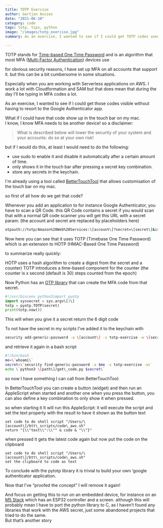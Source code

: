 ```yaml
---
title: TOTP Exercise
author: Gertjan Assies
date: "2021-06-10"
category: code
tags: totp, tips, python
image: "/images/totp_exercise.jpg"
summary: As an exercise, I wanted to see if I could get TOTP codes used for multi factor authentication visible without having to resort to the Google Authenticator app.

---
```


TOTP stands for [Time-based One Time Password](https://en.wikipedia.org/wiki/Time-based_One-Time_Password) and is an algorithm that most MFA ([Multi-Factor Authentication](https://en.wikipedia.org/wiki/Multi-factor_authentication)) devices use

for obvious security reasons, I have set up MFA on all accounts that support it. but this can be a bit cumbersome in some situations.

Especially when you are working with Serverless applications on AWS. I work a lot with Cloudformation and SAM but that does mean that during the day I’ll be typing in MFA codes a lot.

As an exercise, I wanted to see if I could get those codes visible without having to resort to the Google Authenticator app.

What if I could have that code show up in the touch bar on my mac.  
I know, I know MFA needs to be another device! so a disclaimer:

> What is described below will lower the security of your system and your accounts: do so at your own risk!

but if I would do this, at least I would need to do the following:

* use sudo to enable it and disable it automatically after a certain amount of time.
* only shows it in the touch bar after pressing a secret key combination.
* store any secrets in the keychain.

I'm already using a tool called [BetterTouchTool](https://folivora.ai/) that allows customisation of the touch bar on my mac.

so first of all how do we get that code?

Whenever you add an application to for instance Google Authenticator, you have to scan a QR Code. this QR Code contains a secret if you would scan that with a normal QR code scanner you will get this URL with a secret param: (the account and secret are replaced by placeholders here)

```sh
otpauth://totp/Amazon%20Web%20Services:\[account\]?secret=\[secret\]&issuer=Amazon%20Web%20Services
```

Now here you can see that it uses TOTP (Timebase One Time Password) which is an extension to HOTP (HMAC-Based One Time Password)

to summarize really quickly:

HOTP uses a hash algorithm to create a digest from the secret and a counter) TOTP introduces a time-based component for the counter (the counter is x second (default is 30) steps counted from the epoch)

Now Python has an [OTP library](https://github.com/pyauth/pyotp) that can create the MFA code from that secret.

```python
#!/usr/bin/env python3import pyotp  
import syssecret = sys.argv\[1\]  
totp = pyotp.TOTP(secret)  
print(totp.now())
```

This will when you give it a secret return the 6 digit code

To not have the secret in my scripts I’ve added it to the keychain with

```sh
security add-generic-password -a \[account\] -s totp-exercise -w \[secret\]
```

and retrieve it again in a bash script

```bash
#!/bin/bash  
me=\`whoami\`  
secret=\`security find-generic-password -a $me -s totp-exercise -w\`  
echo \`python3 \[path\]/get\_code.py $secret\`
```

so now I have something I can call from BetterTouchTool:

In BetterTouchTool you can create a button (widget) and then run an AppleScript when started and another one when you press the button, you can also define a key combination to only show it when pressed.

so when starting it It will run this AppleScript: it will execute the script and set the text property with the result to have it shown as the button text

```applescript  
set code to do shell script "/Users/\[account\]/btt\_scripts/code\_aws.sh"  
return "{\\"text\\":\\"" & code & "\\"}"
```

when pressed it gets the latest code again but now put the code on the clipboard

```
set code to do shell script "/Users/\[account\]/btt\_scripts/code\_aws.sh"  
set the clipboard to code as text
```

To conclude with the pytotp library it is trivial to build your own ‘google authenticator application.

Now that I’ve “proofed the concept” I will remove it again!

And focus on getting this to run on an embedded device, for instance on an [M5 Stack](https://m5stack.com/) which has an ESP32 controller and a screen. although this will probably mean I have to port the python library to C, as I haven’t found any libraries that work with the AWS secret, just some abandoned projects that tried to do the same.  
But that’s another story
